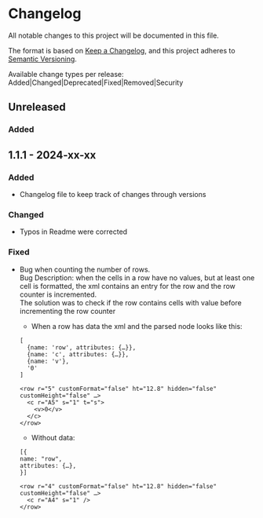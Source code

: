 # Changelog

All notable changes to this project will be documented in this file.

The format is based on [Keep a Changelog](https://keepachangelog.com/en/1.0.0/),
and this project adheres to [Semantic Versioning](https://semver.org/spec/v2.0.0.html).

Available change types per release: Added|Changed|Deprecated|Fixed|Removed|Security

## Unreleased

### Added

## 1.1.1 - 2024-xx-xx

### Added
- Changelog file to keep track of changes through versions

### Changed

- Typos in Readme were corrected

### Fixed

- Bug when counting the number of rows.  
  Bug Description: when the cells in a row have no values, but at least one cell is formatted, the xml contains an entry for the row and the row counter is incremented.  
  The solution was to check if the row contains cells with value before incrementing the row counter
  
  - When a row has data the xml and the parsed node looks like this:
  ```
  [
    {name: 'row', attributes: {…}},
    {name: 'c', attributes: {…}},
    {name: 'v'},
    '0'
  ]

  <row r="5" customFormat="false" ht="12.8" hidden="false" customHeight="false" …>
    <c r="A5" s="1" t="s">
      <v>0</v>
    </c>
  </row>
  ```

  - Without data:
  ```
  [{
  name: "row",
  attributes: {…},
  }]

  <row r="4" customFormat="false" ht="12.8" hidden="false" customHeight="false" …>
    <c r="A4" s="1" />
  </row>
  ```


